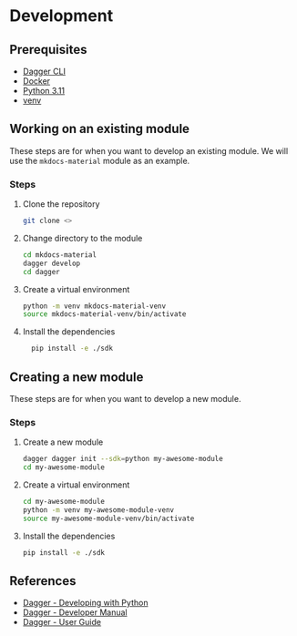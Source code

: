 # Development

## Prerequisites

- [Dagger CLI](https://docs.dagger.io/quickstart/729237/cli)
- [Docker](https://docs.docker.com/get-docker/)
- [Python 3.11](https://www.python.org/downloads/)
- [venv](https://docs.python.org/3/library/venv.html)

## Working on an existing module

These steps are for when you want to develop an existing module. We will use the `mkdocs-material` module as an example.

### Steps

1. Clone the repository

    ```bash
    git clone <>
    ```

2. Change directory to the module

    ```bash
    cd mkdocs-material
    dagger develop
   cd dagger
    ```

3. Create a virtual environment

    ```bash
    python -m venv mkdocs-material-venv
   source mkdocs-material-venv/bin/activate
    ```

4. Install the dependencies

    ```bash
      pip install -e ./sdk
    ```
   
## Creating a new module

These steps are for when you want to develop a new module.

### Steps

1. Create a new module

    ```bash
    dagger dagger init --sdk=python my-awesome-module
   cd my-awesome-module
    ```
   
2. Create a virtual environment

    ```bash
   cd my-awesome-module
    python -m venv my-awesome-module-venv
    source my-awesome-module-venv/bin/activate
     ```
   
3. Install the dependencies

    ```bash
    pip install -e ./sdk
    ```
   
## References

- [Dagger - Developing with Python](https://docs.dagger.io/manuals/developer/python)
- [Dagger - Developer Manual](https://docs.dagger.io/manuals/developer)
- [Dagger - User Guide](https://docs.dagger.io/manuals/user)